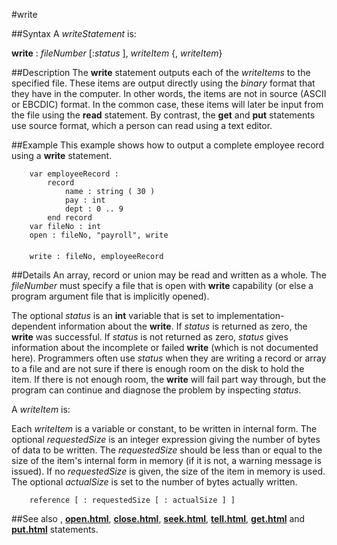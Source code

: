 
#write

##Syntax
A _writeStatement_ is:


**write** : _fileNumber_ [:_status_ ], _writeItem_ {, _writeItem_}



##Description
The **write** statement outputs each of the _writeItems_ to the specified file. These items are output directly using the _binary_ format that they have in the computer. In other words, the items are not in source (ASCII or EBCDIC) format. In the common case, these items will later be input from the file using the **read** statement. By contrast, the **get** and **put** statements use source format, which a person can read using a text editor.


##Example
This example shows how to output a complete employee record using a **write** statement.

        var employeeRecord :
            record
                name : string ( 30 )
                pay : int
                dept : 0 .. 9
            end record
        var fileNo : int
        open : fileNo, "payroll", write
        
        write : fileNo, employeeRecord
##Details
An array, record or union may be read and written as a whole. The _fileNumber_ must specify a file that is open with **write** capability (or else a program argument file that is implicitly opened).

The optional _status_ is an **int** variable that is set to implementation-dependent information about the **write**. If _status_ is returned as zero, the **write** was successful. If _status_ is not returned as zero, _status_ gives information about the incomplete or failed **write** (which is not documented here). Programmers often use _status_ when they are writing a record or array to a file and are not sure if there is enough room on the disk to hold the item. If there is not enough room, the **write** will fail part way through, but the program can continue and diagnose the problem by inspecting _status_.

A _writeItem_ is:

Each _writeItem_ is a variable or constant, to be written in internal form. The optional _requestedSize_ is an integer expression giving the number of bytes of data to be written. The _requestedSize_ should be less than or equal to the size of the item's internal form in memory (if it is not, a warning message is issued). If no _requestedSize_ is given, the size of the item in memory is used. The optional _actualSize_ is set to the number of bytes actually written.

        reference [ : requestedSize [ : actualSize ] ]
##See also
**[](write)**, **[open.html](open)**, **[close.html](close)**, **[seek.html](seek)**, **[tell.html](tell)**, **[get.html](get)** and **[put.html](put)** statements.

